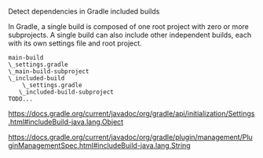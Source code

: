 Detect dependencies in Gradle included builds

In Gradle, a single build is composed of one root project with zero or more subprojects. A single build can also include other independent builds, each with its own settings file and root project.

```
main-build
\_settings.gradle
\_main-build-subproject
\_included-build
    \_settings.gradle
   \_included-build-subproject
TODO...
```

https://docs.gradle.org/current/javadoc/org/gradle/api/initialization/Settings.html#includeBuild-java.lang.Object

https://docs.gradle.org/current/javadoc/org/gradle/plugin/management/PluginManagementSpec.html#includeBuild-java.lang.String


